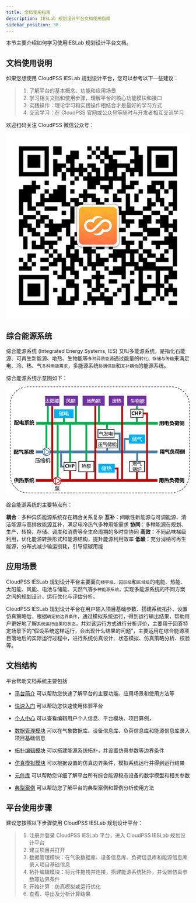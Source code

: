 ```yaml
---
title: 文档使用指南
description: IESLab 规划设计平台文档使用指南
sidebar_position: 30
---
```


本节主要介绍如何学习使用IESLab 规划设计平台文档。

## 文档使用说明

如果您想使用 CloudPSS IESLab 规划设计平台，您可以参考以下一些建议：

> 1.	了解平台的基本概念、功能和应用场景
> 2.	学习相关文档和使用步骤，理解平台的核心功能模块和接口
> 3.	实践操作：理论学习和实践操作相结合才是最好的学习方式
> 4.	交流学习：在 CloudPSS 官网或公众号等随时与开发者相互交流学习

欢迎扫码关注 CloudPSS 微信公众号：

![ CloudPSS 微信公众号](./logo.png " CloudPSS 微信公众号")

## 综合能源系统

综合能源系统 (Integrated Energy Systems, IES) 又叫多能源系统，是指化石能源、可再生新能源、地热、生物能等`多种异质能源`通过能量的`转化、存储与传输`来满足电、冷、热、气`多种用能需求`，多能源系统`协调供能`和`互补耦合`的能源系统。

综合能源系统示意图如下：

![综合能源系统示意图](./IES-structure.png "综合能源系统示意图")

综合能源系统的主要特点有：

**耦合**：多种异质能源系统存在耦合关系复杂
**互补**：间歇性新能源与可调能源、清洁能源与高排放能源互补，满足电冷热气多种用能需求
**协同**：多种能源在规划、生产、转换、存储、调度和消费等全生命周期的多时空协同
**高效**：不同品味梯级利用，优化能源转换形式和能源结构，提升能源利用效率
**低碳**：充分消纳可再生能源，分布式减少输运损耗，引导低碳用能

## 应用场景

CloudPSS IESLab 规划设计平台主要面向`楼宇级`、`园区级`和`区域级`的电能、热能、太阳能、风能、电池与储能、天然气等`多种能源系统`，实现多能源系统的不同方案之间的规划设计、运行优化与评估分析。

CloudPSS IESLab 规划设计平台在用户输入项目基础参数、搭建系统拓扑、设置仿真策略后，根据`确定的边界条件`，通过模拟系统运行，得到运行输出结果，帮助用户更好地了解`系统运行结果和状态`，并对该运行方式进行分析评价，主要用于回答特定场景下的“假设系统这样运行，会出现什么结果的问题”，主要运用在综合能源项目落地后的实际运行过程中，进行系统仿真设计、状态模拟、仿真策略分析、校验等。

## 文档结构

平台帮助文档系统主要包括

* [平台简介](../../0_intro/index.md) 可以帮助您快速了解平台的主要功能、应用场景和使用方法等

* [快速入门](../../1_guide/index.md) 可以帮助您快速使用体验平台

* [个人中心](../../2_center/index.md) 可以查看编辑用户个人信息、平台模块、项目算例，

* [数据管理模块](../../3_data/index.md) 可以在气象数据库、设备信息库、负荷信息库和能源信息库录入项目基础信息

* [拓扑编辑模块](../../4_topo/index.md) 可以搭建能源系统拓扑，并设置仿真参数等边界条件

* [仿真模拟模块](../../5_simulation/index.md) 可以根据设置的仿真边界条件，模拟系统运行并得到运行结果

* [元件库](../../6_comp/index.md) 可以帮助您详细了解平台所有综合能源稳态设备的数学模型和相关参数

* [典型案例](../../7_example/index.md) 可以帮助您了解平台的典型案例和算例分析使用方法


## 平台使用步骤
建议您按照以下步骤使用 CloudPSS IESLab 规划设计平台：
> 1.	注册并登录 CloudPSS IESLab 平台，进入 CloudPSS IESLab  规划设计平台
> 2.	建立项目并打开
> 3.	数据管理模块：在气象数据库、设备信息库、负荷信息库和能源信息库录入项目基础信息
> 4.	拓扑编辑模块：将元件拖拽并连接，搭建能源系统拓扑，并设置仿真参数等边界条件
> 5.	开始计算：仿真模拟或运行优化
> 6.	查看、导出及分析计算结果